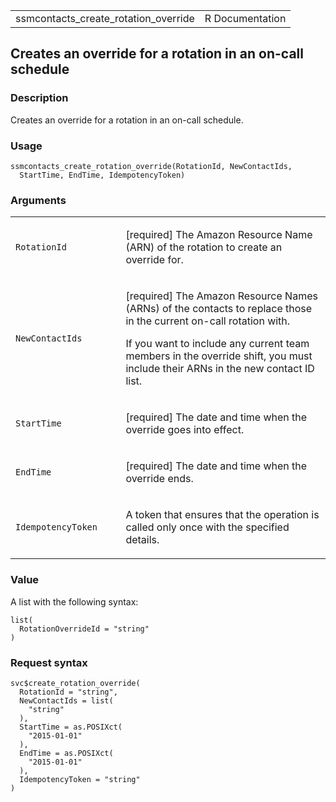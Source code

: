 <table style="width: 100%;">
<tbody>
<tr class="odd">
<td>ssmcontacts_create_rotation_override</td>
<td style="text-align: right;">R Documentation</td>
</tr>
</tbody>
</table>

## Creates an override for a rotation in an on-call schedule

### Description

Creates an override for a rotation in an on-call schedule.

### Usage

    ssmcontacts_create_rotation_override(RotationId, NewContactIds,
      StartTime, EndTime, IdempotencyToken)

### Arguments

<table>
<colgroup>
<col style="width: 35%" />
<col style="width: 65%" />
</colgroup>
<tbody>
<tr class="odd">
<td><code
id="ssmcontacts_create_rotation_override_:_RotationId">RotationId</code></td>
<td><p>[required] The Amazon Resource Name (ARN) of the rotation to
create an override for.</p></td>
</tr>
<tr class="even">
<td><code
id="ssmcontacts_create_rotation_override_:_NewContactIds">NewContactIds</code></td>
<td><p>[required] The Amazon Resource Names (ARNs) of the contacts to
replace those in the current on-call rotation with.</p>
<p>If you want to include any current team members in the override
shift, you must include their ARNs in the new contact ID list.</p></td>
</tr>
<tr class="odd">
<td><code
id="ssmcontacts_create_rotation_override_:_StartTime">StartTime</code></td>
<td><p>[required] The date and time when the override goes into
effect.</p></td>
</tr>
<tr class="even">
<td><code
id="ssmcontacts_create_rotation_override_:_EndTime">EndTime</code></td>
<td><p>[required] The date and time when the override ends.</p></td>
</tr>
<tr class="odd">
<td><code
id="ssmcontacts_create_rotation_override_:_IdempotencyToken">IdempotencyToken</code></td>
<td><p>A token that ensures that the operation is called only once with
the specified details.</p></td>
</tr>
</tbody>
</table>

### Value

A list with the following syntax:

    list(
      RotationOverrideId = "string"
    )

### Request syntax

    svc$create_rotation_override(
      RotationId = "string",
      NewContactIds = list(
        "string"
      ),
      StartTime = as.POSIXct(
        "2015-01-01"
      ),
      EndTime = as.POSIXct(
        "2015-01-01"
      ),
      IdempotencyToken = "string"
    )
